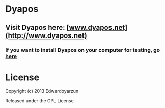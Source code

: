 # Dyapos

## Visit Dyapos here: [www.dyapos.net](http://www.dyapos.net)

### If you want to install Dyapos on your computer for testing, go [here](https://github.com/edwardoyarzun/dyapos/wiki/Installation-in-your-computer)

# License

Copyright (c) 2013 Edwardoyarzun

Released under the GPL License.
